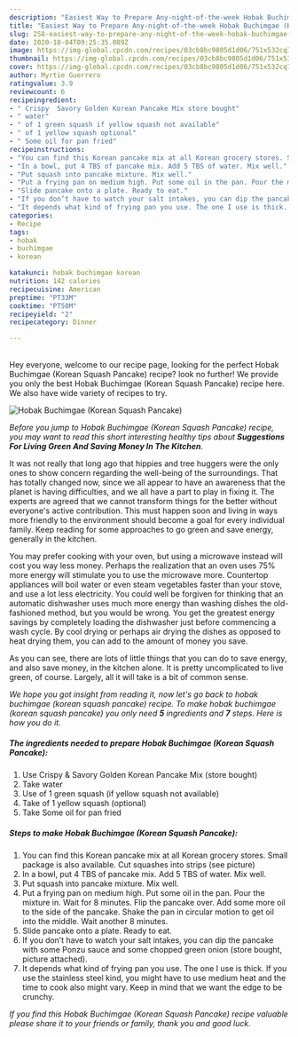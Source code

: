 ```yaml
---
description: "Easiest Way to Prepare Any-night-of-the-week Hobak Buchimgae (Korean Squash Pancake)"
title: "Easiest Way to Prepare Any-night-of-the-week Hobak Buchimgae (Korean Squash Pancake)"
slug: 258-easiest-way-to-prepare-any-night-of-the-week-hobak-buchimgae-korean-squash-pancake
date: 2020-10-04T09:25:35.089Z
image: https://img-global.cpcdn.com/recipes/03cb8bc9805d1d06/751x532cq70/hobak-buchimgae-korean-squash-pancake-recipe-main-photo.jpg
thumbnail: https://img-global.cpcdn.com/recipes/03cb8bc9805d1d06/751x532cq70/hobak-buchimgae-korean-squash-pancake-recipe-main-photo.jpg
cover: https://img-global.cpcdn.com/recipes/03cb8bc9805d1d06/751x532cq70/hobak-buchimgae-korean-squash-pancake-recipe-main-photo.jpg
author: Myrtie Guerrero
ratingvalue: 3.9
reviewcount: 6
recipeingredient:
- " Crispy  Savory Golden Korean Pancake Mix store bought"
- " water"
- " of 1 green squash if yellow squash not available"
- " of 1 yellow squash optional"
- " Some oil for pan fried"
recipeinstructions:
- "You can find this Korean pancake mix at all Korean grocery stores. Small package is also available. Cut squashes into strips (see picture)"
- "In a bowl, put 4 TBS of pancake mix. Add 5 TBS of water. Mix well."
- "Put squash into pancake mixture. Mix well."
- "Put a frying pan on medium high. Put some oil in the pan. Pour the mixture in. Wait for 8 minutes. Flip the pancake over. Add some more oil to the side of the pancake. Shake the pan in circular motion to get oil into the middle. Wait another 8 minutes."
- "Slide pancake onto a plate. Ready to eat."
- "If you don’t have to watch your salt intakes, you can dip the pancake with some Ponzu sauce and some chopped green onion (store bought, picture attached)."
- "It depends what kind of frying pan you use. The one I use is thick. If you use the stainless steel kind, you might have to use medium heat and the time to cook also might vary. Keep in mind that we want the edge to be crunchy."
categories:
- Recipe
tags:
- hobak
- buchimgae
- korean

katakunci: hobak buchimgae korean 
nutrition: 142 calories
recipecuisine: American
preptime: "PT33M"
cooktime: "PT50M"
recipeyield: "2"
recipecategory: Dinner

---
```

<br>
Hey everyone, welcome to our recipe page, looking for the perfect Hobak Buchimgae (Korean Squash Pancake) recipe? look no further! We provide you only the best Hobak Buchimgae (Korean Squash Pancake) recipe here. We also have wide variety of recipes to try.
<br>


![Hobak Buchimgae (Korean Squash Pancake)](https://img-global.cpcdn.com/recipes/03cb8bc9805d1d06/751x532cq70/hobak-buchimgae-korean-squash-pancake-recipe-main-photo.jpg)

<i>Before you jump to Hobak Buchimgae (Korean Squash Pancake) recipe, you may want to read this short interesting healthy tips about 
<strong>Suggestions For Living Green And Saving Money In The Kitchen</strong>.</i>
</br>

It was not really that long ago that hippies and tree huggers were the only ones to show concern regarding the well-being of the surroundings. That has totally changed now, since we all appear to have an awareness that the planet is having difficulties, and we all have a part to play in fixing it. The experts are agreed that we cannot transform things for the better without everyone's active contribution. This must happen soon and living in ways more friendly to the environment should become a goal for every individual family. Keep reading for some approaches to go green and save energy, generally in the kitchen.

You may prefer cooking with your oven, but using a microwave instead will cost you way less money. Perhaps the realization that an oven uses 75% more energy will stimulate you to use the microwave more. Countertop appliances will boil water or even steam vegetables faster than your stove, and use a lot less electricity. You could well be forgiven for thinking that an automatic dishwasher uses much more energy than washing dishes the old-fashioned method, but you would be wrong. You get the greatest energy savings by completely loading the dishwasher just before commencing a wash cycle. By cool drying or perhaps air drying the dishes as opposed to heat drying them, you can add to the amount of money you save.

As you can see, there are lots of little things that you can do to save energy, and also save money, in the kitchen alone. It is pretty uncomplicated to live green, of course. Largely, all it will take is a bit of common sense.


<i>We hope you got insight from reading it, now let's go back to hobak buchimgae (korean squash pancake) recipe. To make hobak buchimgae (korean squash pancake) you only need <strong>5</strong> ingredients and <strong>7</strong> steps. Here is how you do it.
</i>

##### The ingredients needed to prepare Hobak Buchimgae (Korean Squash Pancake):

1. Use  Crispy &amp; Savory Golden Korean Pancake Mix (store bought)
1. Take  water
1. Use  of 1 green squash (if yellow squash not available)
1. Take  of 1 yellow squash (optional)
1. Take  Some oil for pan fried


##### Steps to make Hobak Buchimgae (Korean Squash Pancake):

1. You can find this Korean pancake mix at all Korean grocery stores. Small package is also available. Cut squashes into strips (see picture)
1. In a bowl, put 4 TBS of pancake mix. Add 5 TBS of water. Mix well.
1. Put squash into pancake mixture. Mix well.
1. Put a frying pan on medium high. Put some oil in the pan. Pour the mixture in. Wait for 8 minutes. Flip the pancake over. Add some more oil to the side of the pancake. Shake the pan in circular motion to get oil into the middle. Wait another 8 minutes.
1. Slide pancake onto a plate. Ready to eat.
1. If you don’t have to watch your salt intakes, you can dip the pancake with some Ponzu sauce and some chopped green onion (store bought, picture attached).
1. It depends what kind of frying pan you use. The one I use is thick. If you use the stainless steel kind, you might have to use medium heat and the time to cook also might vary. Keep in mind that we want the edge to be crunchy.


<i>If you find this Hobak Buchimgae (Korean Squash Pancake) recipe valuable please share it to your friends or family, thank you and good luck.</i>
